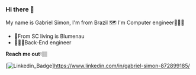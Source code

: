 ### Hi there 👋

My name is Gabriel Simon, I'm from Brazil 🗺 I'm Computer engineer🧑🏼‍💻

- 📍From SC living is Blumenau
- 👨🏼‍💻Back-End engineer

**Reach me out**👇🏽

[![Linkedin_Badge](https://www.google.com/url?sa=i&url=https%3A%2F%2Fneilpatel.com%2Fbr%2Fblog%2Fusar-pagina-linkedin-funil-de-vendas%2F&psig=AOvVaw1InzLz4PpWMfzxtWyBN6cr&ust=1616257898645000&source=images&cd=vfe&ved=0CAIQjRxqFwoTCKi_poPkvO8CFQAAAAAdAAAAABAD://www.linkedin.com/in/gabriel-simon-872899185/)]https://www.linkedin.com/in/gabriel-simon-872899185/


